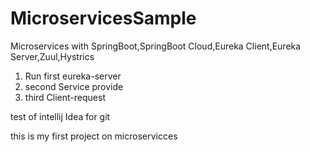 # MicroservicesSample
Microservices with SpringBoot,SpringBoot Cloud,Eureka Client,Eureka Server,Zuul,Hystrics


1) Run first eureka-server
2) second Service provide
3) third Client-request

test of intellij Idea for git

this is my first project on microservicces